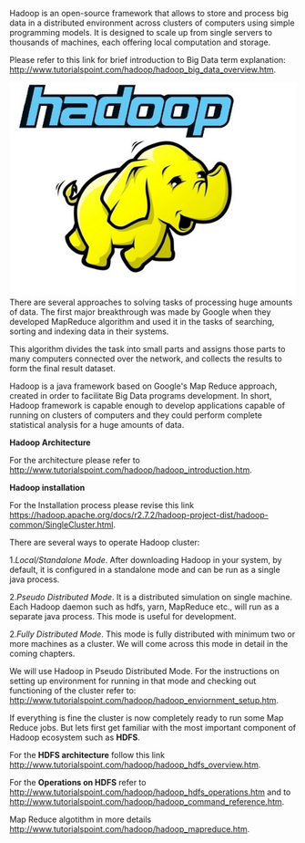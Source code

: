 Hadoop is an open-source framework that allows to store and process big data in a 
distributed environment across clusters of computers using simple programming models. It is designed to scale up from single servers to thousands of machines, each offering local computation and storage.

Please refer to this link for brief introduction to Big Data term explanation: http://www.tutorialspoint.com/hadoop/hadoop_big_data_overview.htm.

![Hadoop Logo](hadoop_full.jpg)
There are several approaches to solving tasks of processing huge amounts of data. The first major breakthrough was made by Google when they
developed MapReduce algorithm and used it in the tasks of searching, sorting and indexing data in their systems.

This algorithm divides the task into small parts and assigns those parts to many computers connected over the network, and collects the results to form the final result dataset.

Hadoop is a java framework based on Google's Map Reduce approach, created in order to facilitate Big Data programs development. In short, Hadoop framework is capable enough to develop applications capable of running on clusters of computers and they could perform complete statistical analysis for a huge amounts of data.

**Hadoop Architecture**

For the architecture please refer to http://www.tutorialspoint.com/hadoop/hadoop_introduction.htm.

**Hadoop installation**

For the Installation process please revise this link https://hadoop.apache.org/docs/r2.7.2/hadoop-project-dist/hadoop-common/SingleCluster.html.

There are several ways to operate Hadoop cluster:

1._Local/Standalone Mode_.
After downloading Hadoop in your system, by default, it is configured in a standalone mode and can be run as a single java process.

2._Pseudo Distributed Mode_.
It is a distributed simulation on single machine. Each Hadoop daemon such as hdfs, yarn, MapReduce etc., will run as a separate java process. This mode is useful for development.

2._Fully Distributed Mode_.
This mode is fully distributed with minimum two or more machines as a cluster. We will come across this mode in detail in the coming chapters.

We will use Hadoop in Pseudo Distributed Mode. For the instructions on setting up environment for running in that mode and checking out functioning of the cluster refer to: http://www.tutorialspoint.com/hadoop/hadoop_enviornment_setup.htm.

If everything is fine the cluster is now completely ready to run some Map Reduce jobs. But lets first get familiar with the most important component of Hadoop ecosystem such as **HDFS**.

For the **HDFS architecture** follow this link http://www.tutorialspoint.com/hadoop/hadoop_hdfs_overview.htm.

For the **Operations on HDFS** refer to http://www.tutorialspoint.com/hadoop/hadoop_hdfs_operations.htm and to http://www.tutorialspoint.com/hadoop/hadoop_command_reference.htm.

Map Reduce algotithm in more details http://www.tutorialspoint.com/hadoop/hadoop_mapreduce.htm.